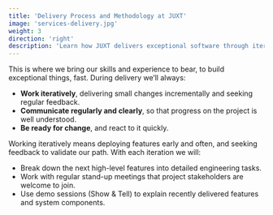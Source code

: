 ```yaml
---
title: 'Delivery Process and Methodology at JUXT'
image: 'services-delivery.jpg'
weight: 3
direction: 'right'
description: 'Learn how JUXT delivers exceptional software through iterative development, clear communication, and adaptability to change.'
---
```


This is where we bring our skills and experience to bear, to build exceptional things, fast. During delivery we’ll always:

- **Work iteratively**, delivering small changes incrementally and seeking regular feedback.
- **Communicate regularly and clearly**, so that progress on the project is well understood.
- **Be ready for change**, and react to it quickly.

Working iteratively means deploying features early and often, and seeking feedback to validate our path. With each iteration we will:

- Break down the next high-level features into detailed engineering tasks.
- Work with regular stand-up meetings that project stakeholders are welcome to join.
- Use demo sessions (Show & Tell) to explain recently delivered features and system components.
